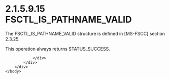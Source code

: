 <html dir="LTR" xmlns:mshelp="http://msdn.microsoft.com/mshelp" xmlns:ddue="http://ddue.schemas.microsoft.com/authoring/2003/5" xmlns:xlink="http://www.w3.org/1999/xlink" xmlns:tool="http://www.microsoft.com/tooltip">
    <head>
        <meta http-equiv="Content-Type" content="text/html; CHARSET=utf-8"></meta>
        <meta name="save" content="history"></meta>
        <title>2.1.5.9.15 FSCTL_IS_PATHNAME_VALID</title>
        <xml>
            <mshelp:toctitle title="2.1.5.9.15 FSCTL_IS_PATHNAME_VALID"></mshelp:toctitle>
            <mshelp:rltitle title="[MS-FSA]: FSCTL_IS_PATHNAME_VALID"></mshelp:rltitle>
            <mshelp:keyword index="A" term="837adc24-9fb9-4961-9b9e-9a276a18a2f1"></mshelp:keyword>
            <mshelp:attr name="DCSext.ContentType" value="open specification"></mshelp:attr>
            <mshelp:attr name="AssetID" value="837adc24-9fb9-4961-9b9e-9a276a18a2f1"></mshelp:attr>
            <mshelp:attr name="TopicType" value="kbRef"></mshelp:attr>
            <mshelp:attr name="DCSext.Title" value="[MS-FSA]: FSCTL_IS_PATHNAME_VALID" />
        </xml>
    </head>
    <body>
        <div id="header">
            <h1 class="heading">2.1.5.9.15 FSCTL_IS_PATHNAME_VALID</h1>
        </div>
        <div id="mainSection">
            <div id="mainBody">
                <div id="allHistory" class="saveHistory"></div>
                <div id="sectionSection0" class="section" name="collapseableSection">
                    

<p>The FSCTL_IS_PATHNAME_VALID structure is defined in <mshelp:link keywords="efbfe127-73ad-4140-9967-ec6500e66d5e" tabindex="0">[MS-FSCC]</mshelp:link>
section <mshelp:link keywords="38b85b3b-ed6d-4a9c-a83b-b29f1684ba0b" tabindex="0">2.3.25</mshelp:link>.</p>

<p>This operation always returns STATUS_SUCCESS.</p>


                </div>
            </div>
        </div>
    </body>
</html>